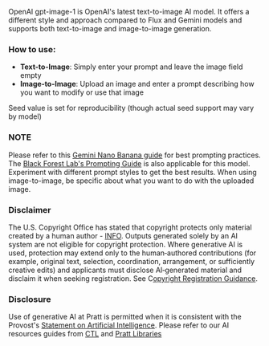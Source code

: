OpenAI gpt-image-1 is OpenAI's latest text-to-image AI model. It offers a different style and approach compared to Flux and Gemini models and supports both text-to-image and image-to-image generation.

### How to use:
- **Text-to-Image**: Simply enter your prompt and leave the image field empty
- **Image-to-Image**: Upload an image and enter a prompt describing how you want to modify or use that image

Seed value is set for reproducibility (though actual seed support may vary by model)

### NOTE 
Please refer to this [Gemini Nano Banana guide](https://ai.google.dev/gemini-api/docs/image-generation#image-generation-prompts) for best prompting practices. The [Black Forest Lab's Prompting Guide](https://docs.bfl.ai/guides/prompting_summary) is also applicable for this model. Experiment with different prompt styles to get the best results. When using image-to-image, be specific about what you want to do with the uploaded image. 

### Disclaimer
The U.S. Copyright Office has stated that copyright protects only material created by a human author - [INFO](https://www.copyright.gov/ai/). Outputs generated solely by an AI system are not eligible for copyright protection. Where generative AI is used, protection may extend only to the human‑authored contributions (for example, original text, selection, coordination, arrangement, or sufficiently creative edits) and applicants must disclose AI‑generated material and disclaim it when seeking registration. See C[opyright Registration Guidance](https://www.federalregister.gov/documents/2023/03/16/2023-05321/copyright-registration-guidance-works-containing-material-generated-by-artificial-intelligence).

### Disclosure
Use of generative AI at Pratt is permitted when it is consistent with the Provost's [Statement on Artificial Intelligence](https://www.pratt.edu/resources/statement-on-artificial-intelligence/). Please refer to our AI resources guides from [CTL](https://prattctl.org/tag/ai/) and [Pratt Libraries](https://libguides.pratt.edu/c.php?g=1351566&_gl=1*1e9pi31*_gcl_au*MTU2Mzg1NzQ4MC4xNzUyNTkzMzUy)